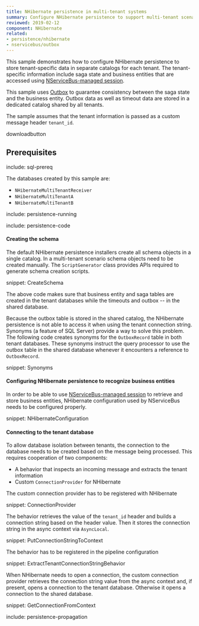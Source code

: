 ```yaml
---
title: NHibernate persistence in multi-tenant systems
summary: Configure NHibernate persistence to support multi-tenant scenarios.
reviewed: 2019-02-12
component: NHibernate
related:
- persistence/nhibernate
- nservicebus/outbox
---
```


This sample demonstrates how to configure NHibernate persistence to store tenant-specific data in separate catalogs for each tenant. The tenant-specific information include saga state and business entities that are accessed using [NServiceBus-managed session](/persistence/nhibernate/accessing-data.md).

This sample uses [Outbox](/nservicebus/outbox/) to guarantee consistency between the saga state and the business entity. Outbox data as well as timeout data are stored in a dedicated catalog shared by all tenants.

The sample assumes that the tenant information is passed as a custom message header `tenant_id`.

downloadbutton


## Prerequisites

include: sql-prereq

The databases created by this sample are:

 * `NHibernateMultiTenantReceiver`
 * `NHibernateMultiTenantA`
 * `NHibernateMultiTenantB`

include: persistence-running

include: persistence-code

#### Creating the schema

The default NHibernate persistence installers create all schema objects in a single catalog. In a multi-tenant scenario schema objects need to be created manually. The `ScriptGenerator` class provides APIs required to generate schema creation scripts.

snippet: CreateSchema

The above code makes sure that business entity and saga tables are created in the tenant databases while the timeouts and outbox -- in the shared database.

Because the outbox table is stored in the shared catalog, the NHibernate persistence is not able to access it when using the tenant connection string. Synonyms (a feature of SQL Server) provide a way to solve this problem. The following code creates synonyms for the `OutboxRecord` table in both tenant databases. These synonyms instruct the query processor to use the outbox table in the shared database whenever it encounters a reference to `OutboxRecord`.

snippet: Synonyms


#### Configuring NHibernate persistence to recognize business entities

In order to be able to use [NServiceBus-managed session](/persistence/nhibernate/accessing-data.md) to retrieve and store business entities, NHibernate configuration used by NServiceBus needs to be configured properly.

snippet: NHibernateConfiguration


#### Connecting to the tenant database

To allow database isolation between tenants, the connection to the database needs to be created based on the message being processed. This requires cooperation of two components:

 * A behavior that inspects an incoming message and extracts the tenant information 
 * Custom `ConnectionProvider` for NHibernate

The custom connection provider has to be registered with NHibernate

snippet: ConnectionProvider

The behavior retrieves the value of the `tenant_id` header and builds a connection string based on the header value. Then it stores the connection string in the async context via `AsyncLocal`.

snippet: PutConnectionStringToContext

The behavior has to be registered in the pipeline configuration

snippet: ExtractTenantConnectionStringBehavior

When NHibernate needs to open a connection, the custom connection provider retrieves the connection string value from the async context and, if present, opens a connection to the tenant database. Otherwise it opens a connection to the shared database.

snippet: GetConnectionFromContext

include: persistence-propagation
